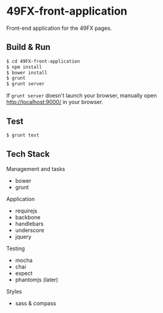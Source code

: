 49FX-front-application
======================

Front-end application for the 49FX pages.

## Build & Run ##

```sh
$ cd 49FX-front-application
$ npm install
$ bower install
$ grunt
$ grunt server
```

If `grunt server` doesn't launch your browser, manually open [http://localhost:9000/](http://localhost:9000/) in your browser.

## Test ##

```sh
$ grunt test
```

## Tech Stack ##

Management and tasks
 - bower
 - grunt

Application
 - requirejs
 - backbone
 - handlebars
 - underscore
 - jquery

Testing
 - mocha
 - chai
 - expect
 - phantomjs (later)

Styles
 - sass & compass
